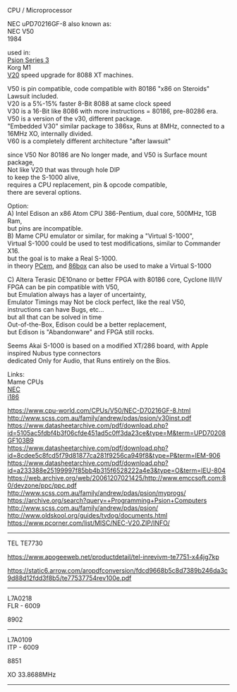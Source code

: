 CPU / Microprocessor </br>

NEC uPD70216GF-8 also known as:</br>
NEC V50 </br>
1984 </br>

used in:  </br>
[Psion Series 3](https://en.wikipedia.org/wiki/Psion_Series_3) </br>
Korg M1 </br>
[V20](https://en.wikipedia.org/wiki/NEC_V20) speed upgrade for 8088 XT machines. </br>

V50 is pin compatible, code compatible with 80186 "x86 on Steroids" Lawsuit included. </br>
V20 is a 5%-15% faster 8-Bit 8088 at same clock speed </br> 
V30 is a 16-Bit like 8086 with more instructions = 80186, pre-80286 era. </br>
V50 is a version of the v30, different package. </br>
"Embedded V30" similar package to 386sx, Runs at 8MHz, connected to a 16MHz XO, internally divided. </br>
V60 is a completely different architecture "after lawsuit" </br>

since V50 Nor 80186 are No longer made, and V50 is Surface mount package, </br>
Not like V20 that was through hole DIP </br>
to keep the S-1000 alive, </br>
requires a CPU replacement, pin & opcode compatible, </br>
there are several options. </br>

Option: </br>
A) Intel Edison an x86 Atom CPU 386-Pentium, dual core, 500MHz, 1GB Ram, </br>
but pins are incompatible. </br>
B) Mame CPU emulator or similar, for making a "Virtual S-1000",</br>
Virtual S-1000 could be used to test modifications, similar to Commander X16. </br>
but the goal is to make a Real S-1000. </br>
in theory [PCem](https://www.pcem-emulator.co.uk/), and [86box](http://86box.net/2022/11/26/86box-v3-11.html) can also be used to make a Virtual S-1000 </br>
 
C) Altera Terasic DE10nano or better FPGA with 80186 core, Cyclone III/IV </br> 
FPGA can be pin compatible with V50, </br>
but Emulation always has a layer of uncertainty, </br>
Emulator Timings may Not be clock perfect, like the real V50,</br> 
instructions can have Bugs, etc...</br> but all that can be solved in time</br>
Out-of-the-Box, Edison could be a better replacement, </br>
but Edison is "Abandonware" and FPGA still rocks.</br>

Seems Akai S-1000 is based on a modified XT/286 board, with Apple inspired Nubus type connectors </br>
dedicated Only for Audio, that Runs entirely on the Bios. </br>

Links: </br>
Mame CPUs </br>
[NEC](https://github.com/mamedev/mame/tree/master/src/devices/cpu/nec) </br>
[i186](https://github.com/mamedev/mame/tree/master/src/devices/cpu/i86) </br>

https://www.cpu-world.com/CPUs/V50/NEC-D70216GF-8.html </br>
http://www.scss.com.au/family/andrew/pdas/psion/v30inst.pdf </br>
https://www.datasheetarchive.com/pdf/download.php?id=5105ac5fdbf4b3f06cfde451ad5c0ff3da23ce&type=M&term=UPD70208GF103B9 </br>
https://www.datasheetarchive.com/pdf/download.php?id=8cdee5c8fcd5f79d81877ca281f9256ca949f8&type=P&term=IEM-906 </br>
https://www.datasheetarchive.com/pdf/download.php?id=a233388e25199997f85bb4b315f6528222a4e3&type=O&term=IEU-804 </br>
https://web.archive.org/web/20061207021425/http://www.emccsoft.com:80/devzone/ppc/ppc.pdf </br>
http://www.scss.com.au/family/andrew/pdas/psion/myprogs/ </br>
https://archive.org/search?query=+Programming+Psion+Computers </br>
http://www.scss.com.au/family/andrew/pdas/psion/ </br>
http://www.oldskool.org/guides/tvdog/documents.html </br>
https://www.pcorner.com/list/MISC/NEC-V20.ZIP/INFO/ </br>

-------

TEL TE7730 </br>

https://www.apogeeweb.net/productdetail/tel-inrevivm-te7751-x44jg7kp </br>

https://static6.arrow.com/aropdfconversion/fdcd9668b5c8d7389b246da3c9d88d12fdd3f8b5/te77537754rev100e.pdf </br>

--------

L7A0218 </br>
FLR - 6009 </br>

8902 </br>

-------

L7A0109 </br>
ITP - 6009 </br>

8851 </br>

XO 33.8688MHz

------
